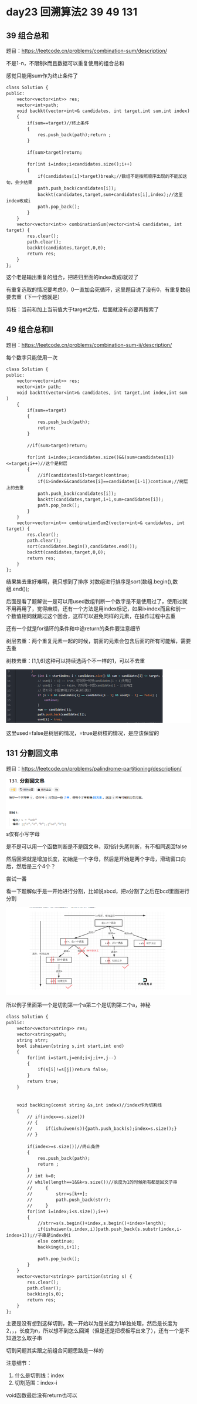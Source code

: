 # day23 回溯算法2 39 49 131
## 39 组合总和
题目：https://leetcode.cn/problems/combination-sum/description/

不是1-n，不限制k而且数据可以重复使用的组合总和

感觉只能用sum作为终止条件了

```
class Solution {
public:
    vector<vector<int>> res;
    vector<int>path;
    void backkt(vector<int>& candidates, int target,int sum,int index)
    {
        if(sum==target)//终止条件
        {
            res.push_back(path);return ;
        }

        if(sum>target)return;

        for(int i=index;i<candidates.size();i++)
        {
            if(candidates[i]>target)break;//数组不是按照顺序出现的不能加这句，会少结果
            path.push_back(candidates[i]);
            backkt(candidates,target,sum+candidates[i],index);//这里index改成i
            path.pop_back();
        }
    }
    vector<vector<int>> combinationSum(vector<int>& candidates, int target) {
        res.clear();
        path.clear();
        backkt(candidates,target,0,0);
        return res;
    }
};
```
这个老是输出重复的组合，把递归里面的index改成i就过了

有重复选取的情况要考虑0，0一直加会死循环，这里题目说了没有0，有重复数组要去重（下一个题就是）

剪枝：当前和加上当前值大于target之后，后面就没有必要再搜索了

## 49 组合总和Ⅱ
题目：https://leetcode.cn/problems/combination-sum-ii/description/

每个数字只能使用一次

```
class Solution {
public:
    vector<vector<int>> res;
    vector<int> path;
    void backtt(vector<int>& candidates, int target,int index,int sum )
    {
        if(sum==target)
        {
            res.push_back(path);
            return;
        }

        //if(sum>target)return;

        for(int i=index;i<candidates.size()&&(sum+candidates[i])<=target;i++)//这个是树层
        {
            //if(candidates[i]>target)continue;
            if(i>index&&candidates[i]==candidates[i-1])continue;//树层上的去重
            path.push_back(candidates[i]);
            backtt(candidates,target,i+1,sum+candidates[i]);
            path.pop_back();
        }
    }
    vector<vector<int>> combinationSum2(vector<int>& candidates, int target) {
        res.clear();
        path.clear();
        sort(candidates.begin(),candidates.end());
        backtt(candidates,target,0,0);
        return res;
    }
};
```
结果集去重好难啊，我只想到了排序
对数组进行排序是sort(数组.begin(),数组.end());

后面是看了题解说一是可以用used数组判断一个数字是不是使用过了，使用过就不用再用了，觉得麻烦，还有一个方法是用index标记，如果i>index而且和前一个数值相同就跳过这个回合，这样可以避免同样的元素，在操作过程中去重

还有一个就是for循环的条件和中途return的条件要注意细节

树层去重：两个重复元素一起的时候，前面的元素会包含后面的所有可能解，需要去重

树枝去重：[1,1,6]这种可以持续选两个不一样的1，可以不去重

![alt text](image-9.png)

这里used=false是树层的情况，=true是树枝的情况，是应该保留的

## 131 分割回文串
题目：https://leetcode.cn/problems/palindrome-partitioning/description/

![alt text](image-8.png)
s仅有小写字母

是不是可以用一个函数判断是不是回文串，双指针头尾判断，有不相同返回false

然后回溯就是增加长度，初始是一个字母，然后是开始是两个字母，滑动窗口向后，然后是三个4个？

尝试一番

看一下题解似乎是一开始进行分割，比如说abcd，把a分割了之后在bcd里面进行分割

![alt text](image-10.png)

所以例子里面第一个是切割第一个a第二个是切割第二个a，神秘

```
class Solution {
public:
    vector<vector<string>> res;
    vector<string>path;
    string strr;
    bool ishuiwen(string s,int start,int end)
    {
        for(int i=start,j=end;i<j;i++,j--)
        {
            if(s[i]!=s[j])return false;
        }
        return true;
    }


    void backking(const string &s,int index)//index作为切割线
    {
        // if(index==s.size())
        // {
        //     if(ishuiwen(s)){path.push_back(s);index=s.size();}
        // }

        if(index>=s.size())//终止条件
        {
            res.push_back(path);
            return ;
        }
        // int k=0;
        // while(length==1&&k<s.size())//长度为1的时候所有都是回文子串
        //     {
        //         strr=s[k++];
        //         path.push_back(strr);
        //     }
        for(int i=index;i<s.size();i++)
        {
            //strr=s(s.begin()+index,s.begin()+index+length);
            if(ishuiwen(s,index,i))path.push_back(s.substr(index,i-index+1));//子串是index到i
            else continue;
            backking(s,i+1);

            path.pop_back();
        }
    }
    vector<vector<string>> partition(string s) {
        res.clear();
        path.clear();
        backking(s,0);
        return res;
    }
};
```

主要是没有想到这样切割，我一开始以为是长度为1单独处理，然后是长度为2，，，长度为n，所以想不到怎么回溯（但是还是把模板写出来了），还有一个是不知道怎么取子串

切割问题其实跟之前组合问题思路是一样的

注意细节：
1. 什么是切割线：index
2. 切割范围：index-i

void函数最后没有return也可以
